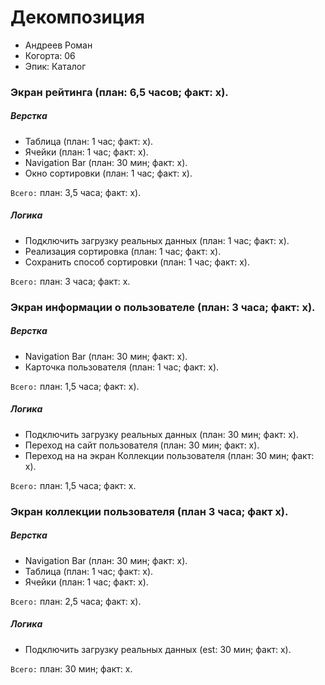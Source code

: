 
# Декомпозиция

- Андреев Роман
- Когорта: 06
- Эпик: Каталог

### Экран рейтинга (план: 6,5 часов; факт: x).

##### Верстка 
- Таблица (план: 1 час; факт: x).
- Ячейки (план: 1 час; факт: x).
- Navigation Bar (план: 30 мин; факт: x).
- Окно сортировки (план: 1 час; факт: x).

`Всего:` план: 3,5 часа; факт: x).

##### Логика
- Подключить загрузку реальных данных (план: 1 час; факт: x).
- Реализация сортировка (план: 1 час; факт: x).
- Сохранить способ сортировки (план: 1 час; факт: x).

`Всего:` план: 3 часа; факт: x.

### Экран информации о пользователе (план: 3 часа; факт: x).

##### Верстка
- Navigation Bar (план: 30 мин; факт: x).
- Карточка пользователя  (план: 1 час; факт: x). 

`Всего:` план: 1,5 часа; факт: x).

##### Логика
- Подключить загрузку реальных данных (план: 30 мин; факт: x).
- Переход на сайт пользователя (план: 30 мин; факт: x).
- Переход на на экран Коллекции пользователя (план: 30 мин; факт: x).

`Всего:` план: 1,5 часа; факт: x.

### Экран коллекции пользователя (план 3 часа; факт x).

##### Верстка
- Navigation Bar (план: 30 мин; факт: x).
- Таблица (план: 1 час; факт: x).
- Ячейки (план: 1 час; факт: x).

`Всего:` план: 2,5 часа; факт: x).

##### Логика
- Подключить загрузку реальных данных (est: 30 мин; факт: x).

`Всего:` план: 30 мин; факт: x.
